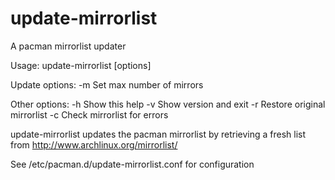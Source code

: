 update-mirrorlist
================

A pacman mirrorlist updater

Usage: update-mirrorlist [options]
	
Update options:
-m <num>   Set max number of mirrors

Other options:
-h  Show this help
-v  Show version and exit
-r  Restore original mirrorlist
-c  Check mirrorlist for errors

update-mirrorlist updates the pacman mirrorlist by retrieving 
a fresh list from http://www.archlinux.org/mirrorlist/
		       
See /etc/pacman.d/update-mirrorlist.conf for configuration

